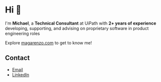 # Hi 👋

I'm **Michael**, a **Technical Consultant** at UiPath with **2+ years of experience** developing, supporting, and advising on proprietary software in product engineering roles

Explore [magarenzo.com](https://magarenzo.com) to get to know me!

## Contact

* [Email](mailto:contact@magarenzo.com)
* [LinkedIn](https://linkedin.com/in/magarenzo)
